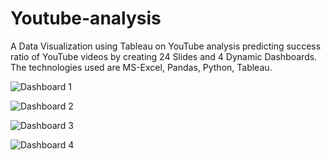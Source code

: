 # Youtube-analysis
A Data Visualization using Tableau on YouTube analysis predicting success ratio of YouTube videos by creating 24 Slides and 4 Dynamic Dashboards. The technologies used are MS-Excel, Pandas, Python, Tableau.

![Dashboard 1](https://user-images.githubusercontent.com/112895440/212412777-222eccb7-7c87-43f8-a783-78c1d286d4b2.jpg)

![Dashboard 2 ](https://user-images.githubusercontent.com/112895440/212412878-e4f295e8-65f5-495e-b830-a999c116099c.jpg)

![Dashboard 3](https://user-images.githubusercontent.com/112895440/212412907-08e3a995-8a26-4df4-afde-4bded0442ff5.jpg)

![Dashboard 4](https://user-images.githubusercontent.com/112895440/212412921-8131bd5c-d5fa-4e0c-ba96-9930d854e812.jpg)
